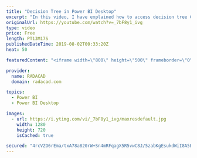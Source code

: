 ```yaml
---
title: "Decision Tree in Power BI Desktop"
excerpt: "In this video, I have explained how to access decision tree Custom visual in Power BI Desktop  https://radacad.com/decision-tree-power-bi-part-2"
originalUrl: https://youtube.com/watch?v=_7bF8y1_ivg
type: video
price: Free
length: PT13M17S
publishedDateTime: 2019-08-02T00:33:20Z
heat: 50

featuredContent: "<iframe width=\"800\" height=\"500\" frameborder=\"0\" src=\"https://www.youtube.com/embed/_7bF8y1_ivg\" allow=\"accelerometer; autoplay; encrypted-media; gyroscope; picture-in-picture\" allowfullscreen></iframe>"

provider:
  name: RADACAD
  domain: radacad.com

topics:
  - Power BI
  - Power BI Desktop

images:
  - url: https://i.ytimg.com/vi/_7bF8y1_ivg/maxresdefault.jpg
    width: 1280
    height: 720
    isCached: true

secured: "4rcVZO6rEma/txA78a820rW+Sn4mRFqagX5R5vwC8J/5zabKgEsukdWiI8A5Efy5ognsZbw+s3celf3kr221WcJg/RTCUixe6YjXum+XQGuc1f6KT+FjVu2XDwRcQF1L9oQ+ipAxOhwfi2wHp1Os83CiEHS9GwOwqcI+dVOe3T18sguTNCW+hV4JB/kkxv9eY6zf6FPvwSCcYMmVLQPAWXGmMZa9z+9GxX8O5kt89ErXvJ3SJkZt24SfMlwlAUkcwo0NgcKqrwgfh3epWOfOXB5kd1KNoYLOg8Ctv7beTI02w8Ofgxudso0SfAykWQUsfgXbEPBBIcM4D3whUSrzshx8KmbB6tL9cuhLcqcMjhwOgytO/nblOCX12r2tE5UdPKof22yVSVxG5hpAGuR4f2JnuUqJUJeat4ghYNZwCDU=;pGHynQadqhzBS+0bSg458A=="
---
```


